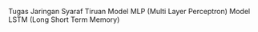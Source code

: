 Tugas Jaringan Syaraf Tiruan
Model MLP (Multi Layer Perceptron)
Model LSTM (Long Short Term Memory)
